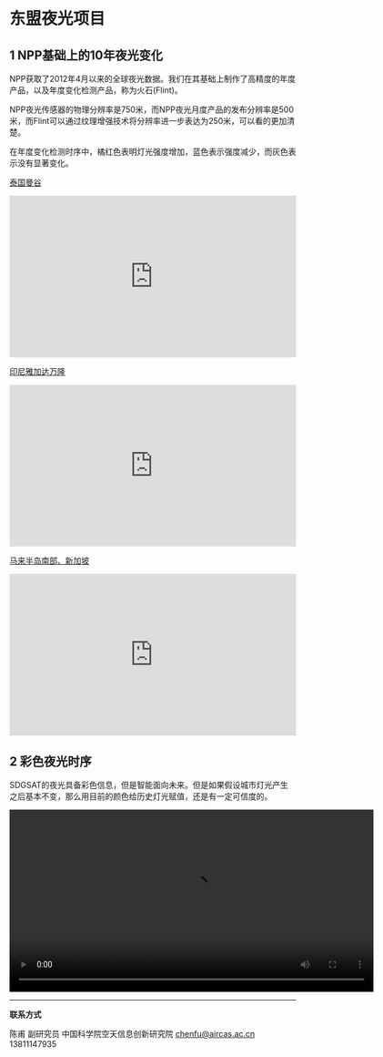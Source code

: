 # 东盟夜光项目

## 1 NPP基础上的10年夜光变化

NPP获取了2012年4月以来的全球夜光数据。我们在其基础上制作了高精度的年度产品，以及年度变化检测产品，称为火石(Flint)。

NPP夜光传感器的物理分辨率是750米，而NPP夜光月度产品的发布分辨率是500米，而Flint可以通过纹理增强技术将分辨率进一步表达为250米，可以看的更加清楚。

在年度变化检测时序中，橘红色表明灯光强度增加，蓝色表示强度减少，而灰色表示没有显著变化。

[泰国曼谷](https://streamja.com/roQ4p)

<div style="width:100%;height:0px;position:relative;padding-bottom:56.327%;"><iframe src="https://streamja.com/embed/roQ4p" frameborder="0" width="100%" height="100%" allowfullscreen style="width:100%;height:100%;position:absolute;"></iframe></div>

[印尼雅加达万隆](https://streamja.com/5qwpJ)

<div style="width:100%;height:0px;position:relative;padding-bottom:56.327%;"><iframe src="https://streamja.com/embed/5qwpJ" frameborder="0" width="100%" height="100%" allowfullscreen style="width:100%;height:100%;position:absolute;"></iframe></div>

[马来半岛南部、新加坡](https://streamja.com/qLQ4Q)

<div style="width:100%;height:0px;position:relative;padding-bottom:56.327%;"><iframe src="https://streamja.com/embed/qLQ4Q" frameborder="0" width="100%" height="100%" allowfullscreen style="width:100%;height:100%;position:absolute;"></iframe></div>

## 2 彩色夜光时序

SDGSAT的夜光具备彩色信息，但是智能面向未来。但是如果假设城市灯光产生之后基本不变，那么用目前的颜色给历史灯光赋值，还是有一定可信度的。

<center>
<video width="640" controls="controls" loop="loop" autoplay="autoplay">
  <source src="npp_color2.mp4" type="video/mp4" />
Your browser does not support the video tag.
</video>
</center>

---



**联系方式**

陈甫 副研究员
中国科学院空天信息创新研究院
chenfu@aircas.ac.cn
13811147935